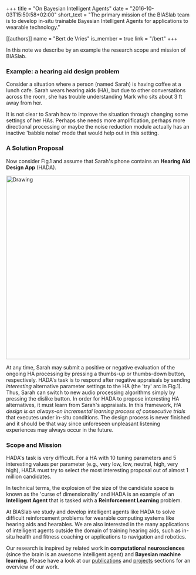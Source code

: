 +++
title = "On Bayesian Intelligent Agents"
date = "2016-10-03T15:50:58+02:00"
short_text = "The primary mission of the BIASlab team is to develop in-situ trainable Bayesian Intelligent Agents for applications to wearable technology."

[[authors]]
    name = "Bert de Vries"
    is_member = true
    link = "/bert"
+++

In this note we describe by an example the research scope and mission of BIASlab.

### Example: a hearing aid design problem

Consider a situation where a person (named Sarah) is having coffee at a lunch cafe. Sarah wears hearing aids (HA), but due to other conversations across the room, she has trouble understanding Mark who sits about 3 ft away from her.

It is not clear to Sarah how to improve the situation through changing some settings of her HAs. Perhaps she needs more amplification, perhaps more directional processing or maybe the noise reduction module actually has an inactive 'babble noise' mode that would help out in this setting.

### A Solution Proposal

Now consider Fig.1 and assume that Sarah's phone contains an **Hearing Aid Design App** (HADA).

<img class="centered" src="/img/mission/Intelligent-Agent-for-Hearable.png" alt="Drawing" style="width: 500px;"/>

At any time, Sarah may submit a positive or negative evaluation of the ongoing HA processing by pressing a thumbs-up or thumbs-down button, respectively. HADA's task is to respond after negative appraisals by sending _interesting_ alternative parameter settings to the HA (the 'try' arc in Fig.1). Thus, Sarah can switch to new audio processing algorithms simply by pressing the dislike button. In order for HADA to propose interesting HA alternatives, it must learn from Sarah's appraisals. In this framework, _HA design is an always-on incremental learning process of consecutive trials_ that executes under in-situ conditions. The design process is never finished and it should be that way since unforeseen unpleasant listening experiences may always occur in the future.

### Scope and Mission

HADA's task is very difficult. For a HA with 10 tuning parameters and 5 interesting values per parameter (e.g., very low, low, neutral, high, very high), HADA must try to select _the_ most interesting proposal out of almost 1 million candidates.

In technical terms, the explosion of the size of the candidate space is known as the 'curse of dimensionality' and HADA is an example of an **Intelligent Agent** that is tasked with a **Reinforcement Learning** problem.

At BIASlab we study and develop intelligent agents like HADA to solve difficult reinforcement problems for wearable computing systems like hearing aids and hearables. We are also interested in the many applications of intelligent agents outside the domain of training hearing aids, such as in-situ health and fitness coaching or applications to navigation and robotics.

Our research is inspired by related work in **computational neurosciences** (since the brain is an awesome intelligent agent) and **Bayesian machine learning**. Please have a look at our [publications](/publication) and [projects](/project) sections for an overview of our work.
